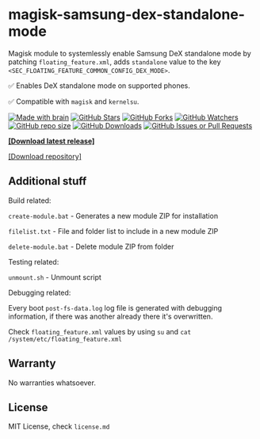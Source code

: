 # magisk-samsung-dex-standalone-mode

Magisk module to systemlessly enable Samsung DeX standalone mode by patching `floating_feature.xml`, adds `standalone` value to the key `<SEC_FLOATING_FEATURE_COMMON_CONFIG_DEX_MODE>`.

✅ Enables DeX standalone mode on supported phones.

✅ Compatible with `magisk` and `kernelsu`.

[![Made with brain](https://img.shields.io/badge/Made%20with-brain%E2%84%A2-orange.svg?style=flat-square)](https://www.youtube.com/watch?v=dQw4w9WgXcQ)
[![GitHub Stars](https://img.shields.io/github/stars/supermarsx/magisk-samsung-dex-standalone-mode?style=flat-square&label=Stars)](#)
[![GitHub Forks](https://img.shields.io/github/forks/supermarsx/magisk-samsung-dex-standalone-mode?style=flat-square&label=Forks)](#)
[![GitHub Watchers](https://img.shields.io/github/watchers/supermarsx/magisk-samsung-dex-standalone-mode?style=flat-square&label=Watchers)](#)
[![GitHub repo size](https://img.shields.io/github/repo-size/supermarsx/magisk-samsung-dex-standalone-mode?style=flat-square&label=Repo%20Size)](#)
[![GitHub Downloads](https://img.shields.io/github/downloads/supermarsx/magisk-samsung-dex-standalone-mode/total.svg?style=flat-square&label=Downloads)](https://codeload.github.com/supermarsx/magisk-samsung-dex-standalone-mode/zip/refs/heads/main)
[![GitHub Issues or Pull Requests](https://img.shields.io/github/issues/supermarsx/magisk-samsung-dex-standalone-mode?style=flat-square&label=Issues)](#)


[**[Download latest release]**](https://github.com/supermarsx/magisk-samsung-dex-standalone-mode/releases/latest/download/magisk-samsung-dex-standalone-mode.zip)

[[Download repository]](https://codeload.github.com/supermarsx/magisk-samsung-dex-standalone-mode/zip/refs/heads/main)


## Additional stuff

Build related:

`create-module.bat` - Generates a new module ZIP for installation

`filelist.txt` - File and folder list to include in a new module ZIP

`delete-module.bat` - Delete module ZIP from folder

Testing related:

`unmount.sh` - Unmount script

Debugging related:

Every boot `post-fs-data.log` log file is generated with debugging information, if there was another already there it's overwritten.

Check `floating_feature.xml` values by using `su` and `cat /system/etc/floating_feature.xml`


## Warranty

No warranties whatsoever.

## License

MIT License, check `license.md`
